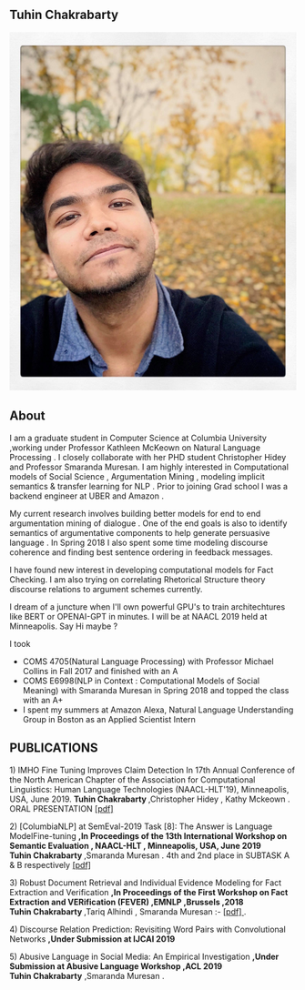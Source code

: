 ## Tuhin Chakrabarty

![Image](images/pic.jpg)

## About
I am a graduate student in Computer Science at Columbia University ,working under Professor Kathleen McKeown on Natural Language Processing . I closely collaborate with her PHD student Christopher Hidey and Professor Smaranda Muresan. I am highly interested in Computational models of Social Science , Argumentation Mining , modeling implicit semantics & transfer learning for NLP  . Prior to joining Grad school I was a backend engineer at UBER and Amazon .

My current research involves building better models for end to end argumentation mining of dialogue . One of the end goals is also to identify semantics of argumentative components to help generate persuasive language . In Spring 2018
I also spent some time modeling discourse coherence and finding best sentence ordering in feedback messages.

I have found new interest in developing computational models for Fact Checking. I am also trying on correlating Rhetorical Structure theory discourse relations to argument schemes currently. 

I dream of a juncture when I'll own powerful GPU's to train architechtures like BERT or OPENAI-GPT in minutes. 
I will be at NAACL 2019 held at Minneapolis. Say Hi maybe ?



I took <br />
- COMS 4705(Natural Language Processing) with Professor Michael Collins in Fall 2017 and finished with an A <br />
- COMS E6998(NLP in Context : Computational Models of Social Meaning) with Smaranda Muresan in Spring 2018 and topped the class with an A+ <br />
- I spent my summers at Amazon Alexa, Natural Language Understanding Group in Boston  as an Applied  Scientist Intern

## PUBLICATIONS
 <p> 1) IMHO Fine Tuning Improves Claim Detection 
In 17th Annual Conference of the North American Chapter of the Association for Computational Linguistics: Human Language Technologies (NAACL-HLT'19), Minneapolis, USA, June 2019.  
 <b> Tuhin Chakrabarty </b> ,Christopher Hidey , Kathy Mckeown .   
ORAL PRESENTATION
<a href="https://github.com/tuhinjubcse/tuhinjubcse.github.io/blob/master/1589_Paper.pdf" title="Title">
[pdf] </a> </p>
 
 
 <p> 2) [ColumbiaNLP] at SemEval-2019 Task [8]: The Answer is Language ModelFine-tuning <b> ,In Proceedings of the 13th International Workshop on Semantic Evaluation , NAACL-HLT , Minneapolis, USA, June 2019  </b> 
 <br><b> Tuhin Chakrabarty </b> ,Smaranda Muresan .   4th and 2nd place in SUBTASK A & B respectively 
<a href="https://github.com/tuhinjubcse/tuhinjubcse.github.io/blob/master/semeval.pdf" title="Title">
[pdf] </a></p>

<p> 3) Robust Document Retrieval and Individual Evidence Modeling for Fact Extraction and Verification <b> ,In Proceedings of the First Workshop on Fact Extraction and VERification (FEVER) ,EMNLP ,Brussels ,2018  </b> 
 <br><b> Tuhin Chakrabarty </b> ,Tariq Alhindi , Smaranda Muresan :- <a href="http://aclweb.org/anthology/W18-5521" title="Title"> [pdf] </a> .</p>
 
 <p> 4) Discourse Relation Prediction: Revisiting Word Pairs with Convolutional Networks <b> ,Under Submission at IJCAI 2019   </b> 

<p> 5) Abusive Language in Social Media: An Empirical Investigation <b> ,Under Submission at Abusive Language Workshop ,ACL 2019   </b>
 <br> <b>Tuhin Chakrabarty</b>  ,Smaranda Muresan   .</p>
